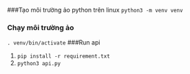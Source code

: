 ###Tạo môi trường ảo python trên linux
 ```python3 -m venv venv```
### Chạy môi trường ảo
 ```. venv/bin/activate```
###Run api
1. ```pip install -r requirement.txt```
2. ```python3 api.py```